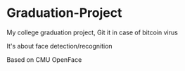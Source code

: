 # Graduation-Project
My college graduation project, Git it in case of bitcoin virus

It's about face detection/recognition

Based on CMU OpenFace

